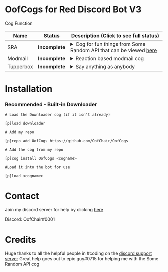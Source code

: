 # OofCogs for Red Discord Bot V3

Cog Function

| Name | Status | Description (Click to see full status)
| --- | --- | --- |
| SRA | **Incomplete** | <details><summary>Cog for fun things from Some Random API that can be viewed [here](https://some-random-api.ml)</summary>Currently incomplete, will be working on it most I can</details> |
| Modmail | **Incomplete** | <details><summary>Reaction based modmail cog</summary>Reaction based modmail cog, set a message that when reacted creates a new ticket</details> |
| Tupperbox | **Incomplete** | <details><summary>Say anything as anybody</summary>Uses webhooks to make anyone say anything, except with the little BOT tag next to the name</details> |


# Installation
### Recommended - Built-in Downloader
```
# Load the Downloader cog (if it isn't already)

[p]load downloader

# Add my repo

[p]repo add OofCogs https://github.com/OofChair/OofCogs

# Add the cog from my repo

[p]cog install OofCogs <cogname>

#Load it into the bot for use

[p]load <cogname>
```

# Contact
Join my discord server for help by clicking [here](https://discord.gg/3PfU5q22wN)

Discord: OofChair#0001

# Credits

Huge thanks to all the helpful people in #coding on the [discord support server](https://discord.gg/red)
Great help goes out to epic guy#0715 for helping me with the Some Random API cog
